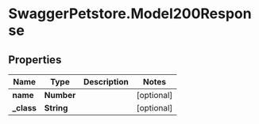 # SwaggerPetstore.Model200Response

## Properties
Name | Type | Description | Notes
------------ | ------------- | ------------- | -------------
**name** | **Number** |  | [optional] 
**_class** | **String** |  | [optional] 
